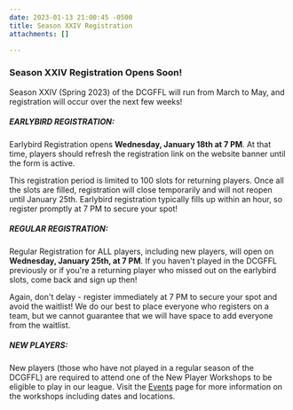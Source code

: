 ```yaml
---
date: 2023-01-13 21:00:45 -0500
title: Season XXIV Registration
attachments: []

---
```

### Season XXIV Registration Opens Soon!

Season XXIV (Spring 2023) of the DCGFFL will run from March to May, and registration will occur over the next few weeks!

##### EARLYBIRD REGISTRATION:

Earlybird Registration opens **Wednesday, January 18th at 7 PM**. At that time, players should refresh the registration link on the website banner until the form is active.

This registration period is limited to 100 slots for returning players. Once all the slots are filled, registration will close temporarily and will not reopen until January 25th. Earlybird registration typically fills up within an hour, so register promptly at 7 PM to secure your spot!

##### REGULAR REGISTRATION:

Regular Registration for ALL players, including new players, will open on **Wednesday, January 25th, at 7 PM**.  If you haven't played in the DCGFFL previously or if you're a returning player who missed out on the earlybird slots, come back and sign up then! 

Again, don't delay - register immediately at 7 PM to secure your spot and avoid the waitlist! We do our best to place everyone who registers on a team, but we cannot guarantee that we will have space to add everyone from the waitlist.

##### NEW PLAYERS:

New players (those who have not played in a regular season of the DCGFFL) are required to attend one of the New Player Workshops to be eligible to play in our league. Visit the [Events](https://dcgffl.org/events/) page for more information on the workshops including dates and locations.